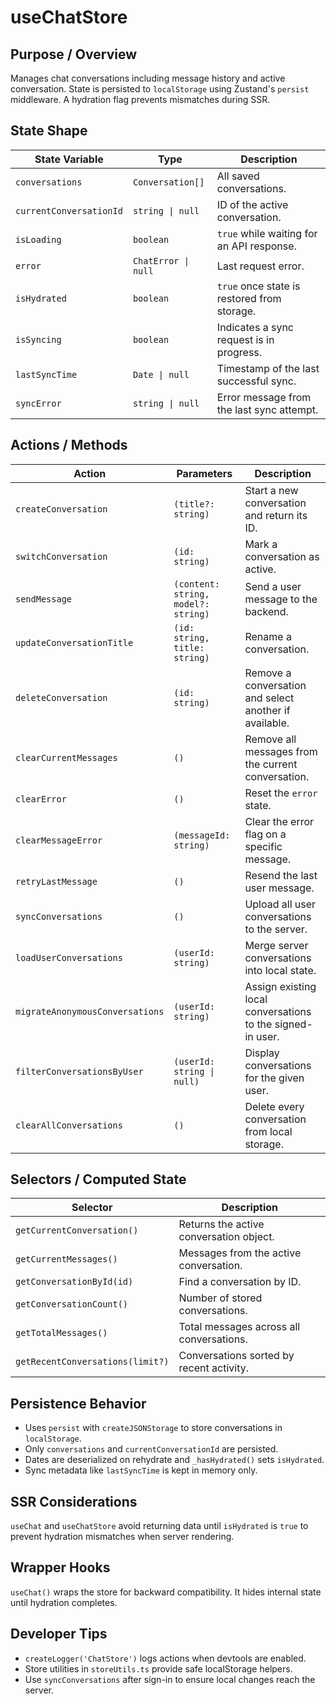 # useChatStore

## Purpose / Overview
Manages chat conversations including message history and active conversation.
State is persisted to `localStorage` using Zustand's `persist` middleware.
A hydration flag prevents mismatches during SSR.

## State Shape
| State Variable | Type | Description |
| -------------- | ---- | ----------- |
| `conversations` | `Conversation[]` | All saved conversations. |
| `currentConversationId` | `string \| null` | ID of the active conversation. |
| `isLoading` | `boolean` | `true` while waiting for an API response. |
| `error` | `ChatError \| null` | Last request error. |
| `isHydrated` | `boolean` | `true` once state is restored from storage. |
| `isSyncing` | `boolean` | Indicates a sync request is in progress. |
| `lastSyncTime` | `Date \| null` | Timestamp of the last successful sync. |
| `syncError` | `string \| null` | Error message from the last sync attempt. |

## Actions / Methods
| Action | Parameters | Description |
| ------ | ---------- | ----------- |
| `createConversation` | `(title?: string)` | Start a new conversation and return its ID. |
| `switchConversation` | `(id: string)` | Mark a conversation as active. |
| `sendMessage` | `(content: string, model?: string)` | Send a user message to the backend. |
| `updateConversationTitle` | `(id: string, title: string)` | Rename a conversation. |
| `deleteConversation` | `(id: string)` | Remove a conversation and select another if available. |
| `clearCurrentMessages` | `()` | Remove all messages from the current conversation. |
| `clearError` | `()` | Reset the `error` state. |
| `clearMessageError` | `(messageId: string)` | Clear the error flag on a specific message. |
| `retryLastMessage` | `()` | Resend the last user message. |
| `syncConversations` | `()` | Upload all user conversations to the server. |
| `loadUserConversations` | `(userId: string)` | Merge server conversations into local state. |
| `migrateAnonymousConversations` | `(userId: string)` | Assign existing local conversations to the signed-in user. |
| `filterConversationsByUser` | `(userId: string \| null)` | Display conversations for the given user. |
| `clearAllConversations` | `()` | Delete every conversation from local storage. |

## Selectors / Computed State
| Selector | Description |
| -------- | ----------- |
| `getCurrentConversation()` | Returns the active conversation object. |
| `getCurrentMessages()` | Messages from the active conversation. |
| `getConversationById(id)` | Find a conversation by ID. |
| `getConversationCount()` | Number of stored conversations. |
| `getTotalMessages()` | Total messages across all conversations. |
| `getRecentConversations(limit?)` | Conversations sorted by recent activity. |

## Persistence Behavior
- Uses `persist` with `createJSONStorage` to store conversations in `localStorage`.
- Only `conversations` and `currentConversationId` are persisted.
- Dates are deserialized on rehydrate and `_hasHydrated()` sets `isHydrated`.
- Sync metadata like `lastSyncTime` is kept in memory only.

## SSR Considerations
`useChat` and `useChatStore` avoid returning data until `isHydrated` is `true`
to prevent hydration mismatches when server rendering.

## Wrapper Hooks
`useChat()` wraps the store for backward compatibility. It hides
internal state until hydration completes.

## Developer Tips
- `createLogger('ChatStore')` logs actions when devtools are enabled.
- Store utilities in `storeUtils.ts` provide safe localStorage helpers.
- Use `syncConversations` after sign-in to ensure local changes reach the server.
